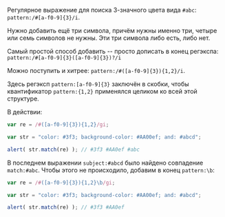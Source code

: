 Регулярное выражение для поиска 3-значного цвета вида `#abc`: `pattern:/#[a-f0-9]{3}/i`.

Нужно добавить ещё три символа, причём нужны именно три, четыре или семь символов не нужны. Эти три символа либо есть, либо нет.

Самый простой способ добавить -- просто дописать в конец регэкспа: `pattern:/#[a-f0-9]{3}([a-f0-9]{3})?/i`

Можно поступить и хитрее: `pattern:/#([a-f0-9]{3}){1,2}/i`.

Здесь регэксп `pattern:[a-f0-9]{3}` заключён в скобки, чтобы квантификатор `pattern:{1,2}` применялся целиком ко всей этой структуре.

В действии:
```js run
var re = /#([a-f0-9]{3}){1,2}/gi;

var str = "color: #3f3; background-color: #AA00ef; and: #abcd";

alert( str.match(re) ); // #3f3 #AA0ef #abc
```

В последнем выражении `subject:#abcd` было найдено совпадение `match:#abc`. Чтобы этого не происходило, добавим в конец `pattern:\b`:

```js run
var re = /#([a-f0-9]{3}){1,2}\b/gi;

var str = "color: #3f3; background-color: #AA00ef; and: #abcd";

alert( str.match(re) ); // #3f3 #AA0ef
```

